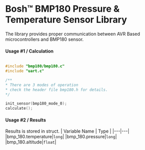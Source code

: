 # Bosh&trade; BMP180 Pressure & Temperature Sensor Library

The library provides proper communication between AVR Based microcontrollers and BMP180 sensor. 

#### Usage #1 / Calculation
```C

#include "bmp180/bmp180.c"
#include "uart.c"

/**
* There are 3 modes of operation 
* check the header file bmp180.h for details.
*/

init_sensor(bmp180_mode_0);
calculate();
```

#### Usage #2 / Results
Results is stored in struct. 
| Variable Name | Type |
|---|---|
|bmp_180.temperature|`long`|
|bmp_180.pressure|`long`|
|bmp_180.altitude|`float`|



